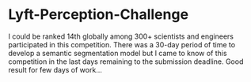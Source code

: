 # Lyft-Perception-Challenge
I could be ranked 14th globally among 300+ scientists and engineers participated in this competition.
There was a 30-day period of time to develop a semantic segmentation model but I came to know of this competition in the last days remaining to the submission deadline. Good result for few days of work...

